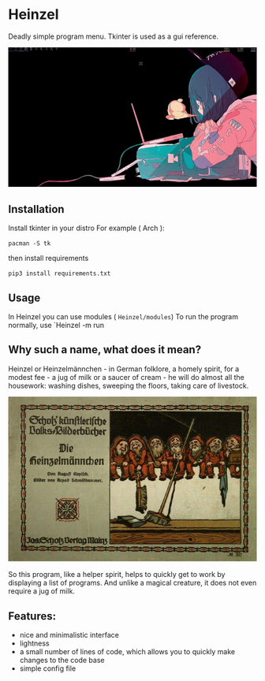 # Heinzel 

Deadly simple program menu. Tkinter is used as a gui reference.


![screencast](screencast.gif)

## Installation
Install tkinter in your distro
For example ( Arch ):
```
pacman -S tk
```
then install requirements
```
pip3 install requirements.txt
```

## Usage
In Heinzel you can use modules ( `Heinzel/modules`)
To run the program normally, use `Heinzel -m run

## Why such a name, what does it mean?
Heinzel or Heinzelmännchen - in German folklore, a homely spirit, for a modest fee - a jug of milk or a saucer of cream - he will do almost all the housework: washing dishes, sweeping the floors, taking care of livestock.

![heinzels](heinzel.png)

So this program, like a helper spirit, helps to quickly get to work by displaying a list of programs. And unlike a magical creature, it does not even require a jug of milk.

## Features:

- nice and minimalistic interface
- lightness
- a small number of lines of code, which allows you to quickly make changes to the code base
- simple config file
